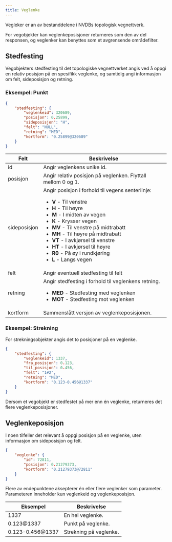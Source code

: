 ```yaml
---
title: Veglenke
---
```


Vegleker er an av bestanddelene i NVDBs topologisk vegnettverk.

For vegobjekter kan veglenkeposisjoner returneres som den av del responsen, og veglenker kan benyttes som et avgrensende områdefilter.

## Stedfesting

Vegobjekters stedfesting til det topologiske vegnettverket angis ved å oppgi en relativ posisjon på en spesifikk veglenke, og samtidig angi informasjon om felt, sideposisjon og retning.

### Eksempel: Punkt

```json
{
    "stedfesting": {
        "veglenkeid": 320689,
        "posisjon": 0.25899,
        "sideposisjon": "H",
        "felt": "NULL",
        "retning": "MED",
        "kortform": "0.25899@320689"
    }
}
```

<table>
<thead>
<tr>
<th>Felt</th>
<th>Beskrivelse</th>
</tr>
</thead>
<tbody>
<tr>
<td>id</td>
<td>Angir veglenkens unike id.</td>
</tr>
<tr>
<td>posisjon</td>
<td>Angir relativ posisjon på veglenken. Flyttall mellom 0 og 1.</td>
</tr>
<tr>
<td>sideposisjon</td>
<td>
Angir posisjon i forhold til vegens senterlinje:
<ul>
<li><b>V</b> - Til venstre
<li><b>H</b> - Til høyre
<li><b>M</b> - I midten av vegen
<li><b>K</b> - Krysser vegen
<li><b>MV</b> - Til venstre på midtrabatt
<li><b>MH</b> - Til høyre på midtrabatt
<li><b>VT</b> - I avkjørsel til venstre
<li><b>HT</b> - I avkjørsel til høyre
<li><b>R0</b> - På øy i rundkjøring
<li><b>L</b> - Langs vegen
</ul>
</td>
</tr>
<tr>
<td>felt</td>
<td>Angir eventuell stedfesting til felt</td>
</tr>
<tr>
<td>retning</td>
<td>Angir stedfesting i forhold til veglenkens retning.
<ul>
<li><b>MED</b> - Stedfesting med veglenken
<li><b>MOT</b> - Stedfesting mot veglenken
</ul>
</td>
</tr>
<tr>
<td>kortform</td>
<td>Sammenslått versjon av veglenkeposisjonen.</td>
</tr>
</tbody>
</table>

### Eksempel: Strekning

For strekningsobjekter angis det to posisjoner på en veglenke.

```json
{
    "stedfesting": {
        "veglenkeid": 1337,
        "fra_posisjon": 0.123,
        "til_posisjon": 0.456,
        "felt": "1#2",
        "retning": "MED",
        "kortform": "0.123-0.456@1337"
    }
}
```

Dersom et vegobjekt er stedfestet på mer enn én veglenke, returneres det flere veglenkeposisjoner.

## Veglenkeposisjon

I noen tilfeller det relevant å oppgi posisjon på en veglenke, uten informasjon om sideposisjon og felt.

```json
{
    "veglenke": {
        "id": 72811,
        "posisjon": 0.21279373,
        "kortform": "0.21279373@72811"
    }
}
```

Flere av endepunktene aksepterer én eller flere veglenker som parameter. Parameteren inneholder kun veglenkeid og veglenkeposisjon.

<table>
<thead>
<tr>
<th>Eksempel</th>
<th>Beskrivelse</th>
</tr>
</thead>
<tbody>
<tr>
<td>1337</td>
<td>En hel veglenke.</td>
</tr>
<tr>
<td>0.123@1337</td>
<td>Punkt på veglenke.</td>
</tr>
<tr>
<td>0.123-0.456@1337</td>
<td>Strekning på veglenke.</td>
</tr>
</tbody>
</table>
